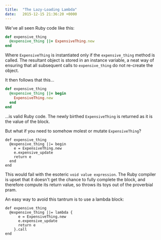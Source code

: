 ```yaml
---
title:  "The Lazy-Loading Lambda"
date:   2015-12-15 21:36:20 +0000
---
```

We've all seen Ruby code like this:

```ruby
def expensive_thing
  @expensive_thing ||= ExpensiveThing.new
end
```

Where `ExpensiveThing` is instantiated only if the `expensive_thing` method is called. The resultant object is stored in an instance variable, a neat way of ensuring that all subsequent calls to `expensive_thing` do not re-create the object.

It then follows that this...

```ruby
def expensive_thing
  @expensive_thing ||= begin
    ExpensiveThing.new
  end
end
```

...is valid Ruby code. The newly birthed `ExpensiveThing` is returned as it is the value of the block.

But what if you need to somehow molest or mutate `ExpensiveThing`?

```
def expensive_thing
  @expensive_thing ||= begin
    e = ExpensiveThing.new
    e.expensive_update
    return e 
  end
end
```

This would fail with the esoteric `void value expression`. The Ruby compiler is upset that it doesn't get the chance to fully complete the block, and therefore compute its return value, so throws its toys out of the proverbial pram. 

An easy way to avoid this tantrum is to use a lambda block:

```
def expensive_thing
  @expensive_thing ||= lambda { 
      e = ExpensiveThing.new
      e.expensive_update
      return e 
    }.call
end
```
